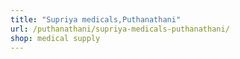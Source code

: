 ```yaml
---
title: "Supriya medicals,Puthanathani"
url: /puthanathani/supriya-medicals-puthanathani/
shop: medical supply
---
```

